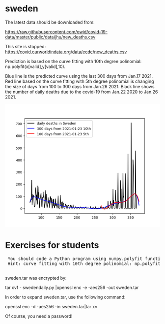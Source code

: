 # sweden

The latest data should be downloaded from:

https://raw.githubusercontent.com/owid/covid-19-data/master/public/data/jhu/new_deaths.csv

This site is stopped: 
https://covid.ourworldindata.org/data/ecdc/new_deaths.csv
 
 Prediction is based on the curve fitting with 10th degree polinomial: np.polyfit(x[valid],y[valid],10).
 
 Blue line is the predicted curve using the last 300 days from Jan.17 2021. Red line based on the curve fitting with 5th degree polinomial is changing the size of days from 100 to 300 days from Jan.26 2021. Black line shows the number of daily deaths due to the covid-19 from Jan.22 2020 to Jan.26 2021.
 
 <img src='sweden.gif' height=400 width=600>
 
 
 # Exercises for students
 <pre>
 You should code a Python program using numpy.polyfit function as shown above picture.
 Hint: curve fitting with 10th degree polinomial: np.polyfit(x[valid],y[valid],10)
 </pre>
 
 sweden.tar was encrypted by: 
 
 tar cvf - swedendaily.py |openssl enc -e -aes256 -out sweden.tar
 
 In order to expand sweden.tar, use the following command:
 
 openssl enc -d -aes256 -in sweden.tar|tar xv
 
 Of course, you need a password!
 
 
